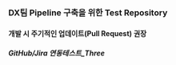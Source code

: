 ### DX팀 Pipeline 구축을 위한 Test Repository
#### 개발 시 주기적인 업데이트(Pull Request) 권장 ####
##### GitHub/Jira 연동테스트_Three #####
